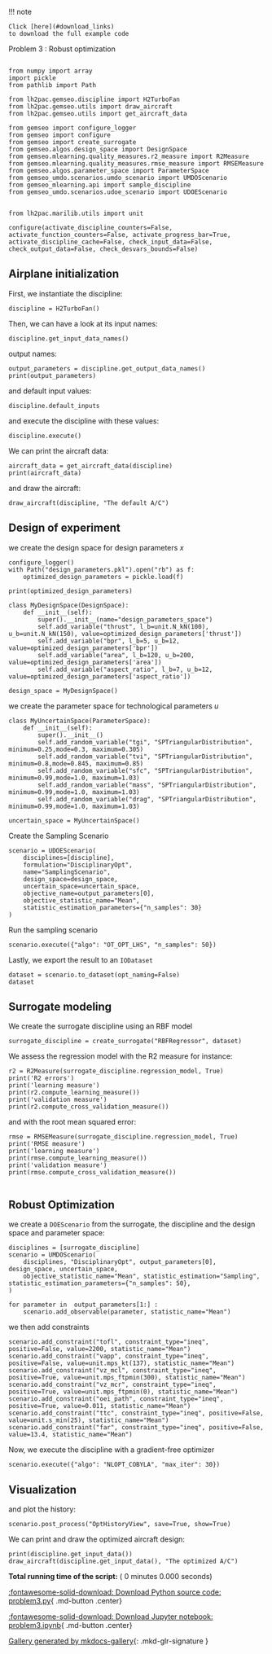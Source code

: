 
<!--
 DO NOT EDIT.
 THIS FILE WAS AUTOMATICALLY GENERATED BY mkdocs-gallery.
 TO MAKE CHANGES, EDIT THE SOURCE PYTHON FILE:
 "docs/scripts/project/problem3.py"
 LINE NUMBERS ARE GIVEN BELOW.
-->

!!! note

    Click [here](#download_links)
    to download the full example code


Problem 3 : Robust optimization

<!-- GENERATED FROM PYTHON SOURCE LINES 6-30 -->

```{.python }

from numpy import array
import pickle
from pathlib import Path

from lh2pac.gemseo.discipline import H2TurboFan
from lh2pac.gemseo.utils import draw_aircraft
from lh2pac.gemseo.utils import get_aircraft_data

from gemseo import configure_logger
from gemseo import configure
from gemseo import create_surrogate
from gemseo.algos.design_space import DesignSpace
from gemseo.mlearning.quality_measures.r2_measure import R2Measure
from gemseo.mlearning.quality_measures.rmse_measure import RMSEMeasure
from gemseo.algos.parameter_space import ParameterSpace
from gemseo_umdo.scenarios.umdo_scenario import UMDOScenario
from gemseo_mlearning.api import sample_discipline
from gemseo_umdo.scenarios.udoe_scenario import UDOEScenario


from lh2pac.marilib.utils import unit

configure(activate_discipline_counters=False, activate_function_counters=False, activate_progress_bar=True, activate_discipline_cache=False, check_input_data=False, check_output_data=False, check_desvars_bounds=False)
```

<!-- GENERATED FROM PYTHON SOURCE LINES 31-33 -->

## Airplane initialization
First, we instantiate the discipline:

<!-- GENERATED FROM PYTHON SOURCE LINES 33-35 -->

```{.python }
discipline = H2TurboFan()

```

<!-- GENERATED FROM PYTHON SOURCE LINES 36-38 -->

Then,
we can have a look at its input names:

<!-- GENERATED FROM PYTHON SOURCE LINES 38-40 -->

```{.python }
discipline.get_input_data_names()

```

<!-- GENERATED FROM PYTHON SOURCE LINES 41-42 -->

output names:

<!-- GENERATED FROM PYTHON SOURCE LINES 42-45 -->

```{.python }
output_parameters = discipline.get_output_data_names()
print(output_parameters)

```

<!-- GENERATED FROM PYTHON SOURCE LINES 46-47 -->

and default input values:

<!-- GENERATED FROM PYTHON SOURCE LINES 47-49 -->

```{.python }
discipline.default_inputs

```

<!-- GENERATED FROM PYTHON SOURCE LINES 50-51 -->

and execute the discipline with these values:

<!-- GENERATED FROM PYTHON SOURCE LINES 51-53 -->

```{.python }
discipline.execute()

```

<!-- GENERATED FROM PYTHON SOURCE LINES 54-55 -->

We can print the aircraft data:

<!-- GENERATED FROM PYTHON SOURCE LINES 55-58 -->

```{.python }
aircraft_data = get_aircraft_data(discipline)
print(aircraft_data)

```

<!-- GENERATED FROM PYTHON SOURCE LINES 59-60 -->

and draw the aircraft:

<!-- GENERATED FROM PYTHON SOURCE LINES 60-62 -->

```{.python }
draw_aircraft(discipline, "The default A/C")

```

<!-- GENERATED FROM PYTHON SOURCE LINES 63-65 -->

## Design of experiment
we create the design space for design parameters $x$

<!-- GENERATED FROM PYTHON SOURCE LINES 65-81 -->

```{.python }
configure_logger()
with Path("design_parameters.pkl").open("rb") as f:
    optimized_design_parameters = pickle.load(f)

print(optimized_design_parameters)

class MyDesignSpace(DesignSpace):
    def __init__(self):
        super().__init__(name="design_parameters_space")
        self.add_variable("thrust", l_b=unit.N_kN(100), u_b=unit.N_kN(150), value=optimized_design_parameters['thrust'])
        self.add_variable("bpr", l_b=5, u_b=12, value=optimized_design_parameters['bpr'])
        self.add_variable("area", l_b=120, u_b=200, value=optimized_design_parameters['area'])
        self.add_variable("aspect_ratio", l_b=7, u_b=12, value=optimized_design_parameters['aspect_ratio'])

design_space = MyDesignSpace()

```

<!-- GENERATED FROM PYTHON SOURCE LINES 82-83 -->

we create the parameter space for technological parameters $u$      

<!-- GENERATED FROM PYTHON SOURCE LINES 83-94 -->

```{.python }
class MyUncertainSpace(ParameterSpace):
    def __init__(self):
        super().__init__()
        self.add_random_variable("tgi", "SPTriangularDistribution", minimum=0.25,mode=0.3, maximum=0.305)
        self.add_random_variable("tvi", "SPTriangularDistribution", minimum=0.8,mode=0.845, maximum=0.85)
        self.add_random_variable("sfc", "SPTriangularDistribution", minimum=0.99,mode=1.0, maximum=1.03)
        self.add_random_variable("mass", "SPTriangularDistribution", minimum=0.99,mode=1.0, maximum=1.03)
        self.add_random_variable("drag", "SPTriangularDistribution", minimum=0.99,mode=1.0, maximum=1.03)
        
uncertain_space = MyUncertainSpace()

```

<!-- GENERATED FROM PYTHON SOURCE LINES 95-96 -->

Create the Sampling Scenario

<!-- GENERATED FROM PYTHON SOURCE LINES 96-106 -->

```{.python }
scenario = UDOEScenario(
    disciplines=[discipline],
    formulation="DisciplinaryOpt",
    name="SamplingScenario",
    design_space=design_space,
    uncertain_space=uncertain_space,
    objective_name=output_parameters[0],
    objective_statistic_name="Mean",
    statistic_estimation_parameters={"n_samples": 30}
)
```

<!-- GENERATED FROM PYTHON SOURCE LINES 107-108 -->

Run the sampling scenario

<!-- GENERATED FROM PYTHON SOURCE LINES 108-110 -->

```{.python }
scenario.execute({"algo": "OT_OPT_LHS", "n_samples": 50})

```

<!-- GENERATED FROM PYTHON SOURCE LINES 111-113 -->

Lastly,
we export the result to an `IODataset`

<!-- GENERATED FROM PYTHON SOURCE LINES 113-116 -->

```{.python }
dataset = scenario.to_dataset(opt_naming=False)
dataset

```

<!-- GENERATED FROM PYTHON SOURCE LINES 117-119 -->

## Surrogate modeling
We create the surrogate discipline using an RBF model

<!-- GENERATED FROM PYTHON SOURCE LINES 119-121 -->

```{.python }
surrogate_discipline = create_surrogate("RBFRegressor", dataset)

```

<!-- GENERATED FROM PYTHON SOURCE LINES 122-124 -->

We assess the regression model
with the R2 measure for instance:

<!-- GENERATED FROM PYTHON SOURCE LINES 124-131 -->

```{.python }
r2 = R2Measure(surrogate_discipline.regression_model, True)
print('R2 errors')
print('learning measure')
print(r2.compute_learning_measure())
print('validation measure')
print(r2.compute_cross_validation_measure())

```

<!-- GENERATED FROM PYTHON SOURCE LINES 132-133 -->

and with the root mean squared error:

<!-- GENERATED FROM PYTHON SOURCE LINES 133-141 -->

```{.python }
rmse = RMSEMeasure(surrogate_discipline.regression_model, True)
print('RMSE measure')
print('learning measure')
print(rmse.compute_learning_measure())
print('validation measure')
print(rmse.compute_cross_validation_measure())


```

<!-- GENERATED FROM PYTHON SOURCE LINES 142-145 -->

## Robust Optimization
we create a `DOEScenario` from the surrogate, the
discipline and the design space and parameter space:

<!-- GENERATED FROM PYTHON SOURCE LINES 145-154 -->

```{.python }
disciplines = [surrogate_discipline]
scenario = UMDOScenario(
    disciplines, "DisciplinaryOpt", output_parameters[0], design_space, uncertain_space,
    objective_statistic_name="Mean", statistic_estimation="Sampling", statistic_estimation_parameters={"n_samples": 50},
)

for parameter in  output_parameters[1:] :
    scenario.add_observable(parameter, statistic_name="Mean")

```

<!-- GENERATED FROM PYTHON SOURCE LINES 155-156 -->

we then add constraints

<!-- GENERATED FROM PYTHON SOURCE LINES 156-164 -->

```{.python }
scenario.add_constraint("tofl", constraint_type="ineq", positive=False, value=2200, statistic_name="Mean")
scenario.add_constraint("vapp", constraint_type="ineq", positive=False, value=unit.mps_kt(137), statistic_name="Mean")
scenario.add_constraint("vz_mcl", constraint_type="ineq", positive=True, value=unit.mps_ftpmin(300), statistic_name="Mean")
scenario.add_constraint("vz_mcr", constraint_type="ineq", positive=True, value=unit.mps_ftpmin(0), statistic_name="Mean")
scenario.add_constraint("oei_path", constraint_type="ineq", positive=True, value=0.011, statistic_name="Mean")
scenario.add_constraint("ttc", constraint_type="ineq", positive=False, value=unit.s_min(25), statistic_name="Mean")
scenario.add_constraint("far", constraint_type="ineq", positive=False, value=13.4, statistic_name="Mean")

```

<!-- GENERATED FROM PYTHON SOURCE LINES 165-167 -->

Now,
we execute the discipline with a gradient-free optimizer

<!-- GENERATED FROM PYTHON SOURCE LINES 167-169 -->

```{.python }
scenario.execute({"algo": "NLOPT_COBYLA", "max_iter": 30})

```

<!-- GENERATED FROM PYTHON SOURCE LINES 170-172 -->

## Visualization
and plot the history:

<!-- GENERATED FROM PYTHON SOURCE LINES 172-174 -->

```{.python }
scenario.post_process("OptHistoryView", save=True, show=True)

```

<!-- GENERATED FROM PYTHON SOURCE LINES 175-176 -->

We can print and draw the optimized aircraft design:

<!-- GENERATED FROM PYTHON SOURCE LINES 176-179 -->

```{.python }
print(discipline.get_input_data())
draw_aircraft(discipline.get_input_data(), "The optimized A/C")

```


**Total running time of the script:** ( 0 minutes  0.000 seconds)

<div id="download_links"></div>



[:fontawesome-solid-download: Download Python source code: problem3.py](./problem3.py){ .md-button .center}

[:fontawesome-solid-download: Download Jupyter notebook: problem3.ipynb](./problem3.ipynb){ .md-button .center}


[Gallery generated by mkdocs-gallery](https://mkdocs-gallery.github.io){: .mkd-glr-signature }
